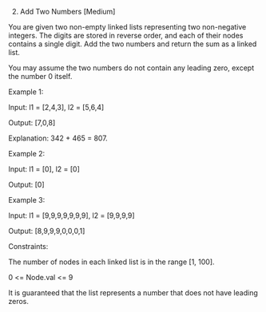 2. Add Two Numbers
[Medium]

You are given two non-empty linked lists representing two non-negative integers. The digits are stored in reverse order, and each of their nodes contains a single digit. Add the two numbers and return the sum as a linked list.

You may assume the two numbers do not contain any leading zero, except the number 0 itself.

 
Example 1:

Input: l1 = [2,4,3], l2 = [5,6,4]

Output: [7,0,8]

Explanation: 342 + 465 = 807.


Example 2:

Input: l1 = [0], l2 = [0]

Output: [0]


Example 3:

Input: l1 = [9,9,9,9,9,9,9], l2 = [9,9,9,9]

Output: [8,9,9,9,0,0,0,1]
 

Constraints:

The number of nodes in each linked list is in the range [1, 100].

0 <= Node.val <= 9

It is guaranteed that the list represents a number that does not have leading zeros.